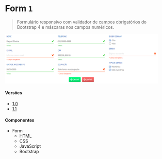 # Form `1`
> Formulário responsivo com validador de campos obrigatórios do Bootstrap 4 e máscaras nos campos numéricos.

![](form-1.png)

#### Versões
                
+ [1.0](https://araquelos.github.io/form-1/form-1.0.html)
+ [1.1](https://araquelos.github.io/form-1/form-1.1.html)

#### Componentes
                
+ Form
    + HTML
    + CSS
    + JavaScript
    + Bootstrap